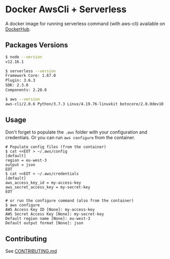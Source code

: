 # Docker AwsCli + Serverless

A docker image for running serverless command (with aws-cli) available on [DockerHub](https://hub.docker.com/r/chtiadrien/awscli-serverless).

## Packages Versions

```bash
$ node --version
v12.16.1

$ serverless --version
Framework Core: 1.67.0
Plugin: 3.6.3
SDK: 2.3.0
Components: 2.28.0

$ aws --version
aws-cli/2.0.6 Python/3.7.3 Linux/4.19.76-linuxkit botocore/2.0.0dev10
```

## Usage

Don't forget to populate the `.aws` folder with your configuration and credentials. Or you can run `aws configure` from the container.

```console
# Populate config files (from the container)
$ cat <<EOT > ~/.aws/config
[default]
region = eu-west-3
output = json
EOT
$ cat <<EOT > ~/.aws/credentials
[default]
aws_access_key_id = my-access-key
aws_secret_access_key = my-secret-key
EOT

# or run the configure command (also from the container)
$ aws configure
AWS Access Key ID [None]: my-access-key
AWS Secret Access Key [None]: my-secret-key
Default region name [None]: eu-west-3
Default output format [None]: json
```

## Contributing

See [CONTRIBUTING.md](CONTRIBUTING.md)
